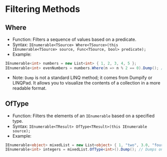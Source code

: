 # Filtering Methods

## Where

- Function: Filters a sequence of values based on a predicate.
- Syntax: `IEnumerable<TSource> Where<TSource>(this IEnumerable<TSource> source, Func<TSource, bool> predicate);`
- Example:

```csharp
IEnumerable<int> numbers = new List<int> { 1, 2, 3, 4, 5 };
IEnumerable<int> evenNumbers = numbers.Where(n => n % 2 == 0).Dump(); // Dumps the even numbers to the console
```

- Note: `Dump` is not a standard LINQ method; it comes from Dumpify or LINQPad. It allows you to visualize the contents of a collection in a more readable format.

## OfType
- Function: Filters the elements of an `IEnumerable` based on a specified type.
- Syntax: `IEnumerable<TResult> OfType<TResult>(this IEnumerable source);`
- Example:

```csharp
IEnumerable<object> mixedList = new List<object> { 1, "two", 3.0, "four" };
IEnumerable<int> integers = mixedList.OfType<int>().Dump(); // Dumps only the integers from the mixed list
```
